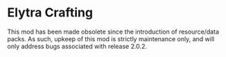 # Elytra Crafting
This mod has been made obsolete since the introduction of resource/data packs. As such, upkeep of this mod is strictly maintenance only, and will only address bugs associated with release 2.0.2.
